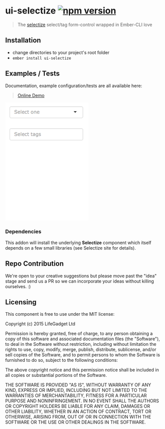 # ui-selectize [![npm version](https://badge.fury.io/js/ui-selectize.svg)](http://badge.fury.io/js/ui-selectize)

> The [selectize](http://brianreavis.github.io/selectize.js/) select/tag form-control wrapped in Ember-CLI love

## Installation

* change directories to your project's root folder
* `ember install ui-selectize`

## Examples / Tests ##

Documentation, example configuration/tests are all available here:

> [Online Demo](https://ui-selectize.firebaseapp.com)

![ ](tests/dummy/public/images/ui-selectize.gif)

### Dependencies ###

This addon will install the underlying **Selectize** component which itself depends on a few small libraries (see Selectize site for details).



## Repo Contribution

We're open to your creative suggestions but please move past the "idea" stage
and send us a PR so we can incorporate your ideas without killing ourselves. :)

## Licensing

This component is free to use under the MIT license:

Copyright (c) 2015 LifeGadget Ltd

Permission is hereby granted, free of charge, to any person obtaining a copy of
this software and associated documentation files (the "Software"), to deal in
the Software without restriction, including without limitation the rights to
use, copy, modify, merge, publish, distribute, sublicense, and/or sell copies
of the Software, and to permit persons to whom the Software is furnished to do
so, subject to the following conditions:

The above copyright notice and this permission notice shall be included in all
copies or substantial portions of the Software.

THE SOFTWARE IS PROVIDED "AS IS", WITHOUT WARRANTY OF ANY KIND, EXPRESS OR
IMPLIED, INCLUDING BUT NOT LIMITED TO THE WARRANTIES OF MERCHANTABILITY,
FITNESS FOR A PARTICULAR PURPOSE AND NONINFRINGEMENT. IN NO EVENT SHALL THE
AUTHORS OR COPYRIGHT HOLDERS BE LIABLE FOR ANY CLAIM, DAMAGES OR OTHER
LIABILITY, WHETHER IN AN ACTION OF CONTRACT, TORT OR OTHERWISE, ARISING FROM,
OUT OF OR IN CONNECTION WITH THE SOFTWARE OR THE USE OR OTHER DEALINGS IN THE
SOFTWARE.

